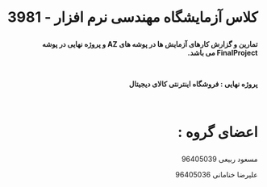 # <p dir="rtl">کلاس آزمایشگاه مهندسی نرم افزار  -  3981</p>

<p dir="rtl"><b>تمارین و گزارش کارهای آزمایش ها در پوشه های AZ و پروژه نهایی در پوشه FinalProject می باشد.</b></p>
<br/>
<p dir="rtl"><b>پروژه نهایی :  فروشگاه اینترنتی کالای دیجیتال </b></p>
<br/>

# <p dir="rtl">اعضای گروه :</p>
<p dir="rtl">مسعود ربیعی  96405039</p>
<p dir="rtl">علیرضا خنامانی  96405036</p>
